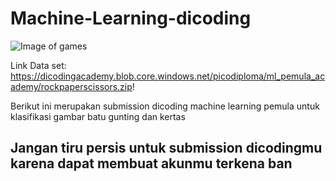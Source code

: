 # Machine-Learning-dicoding
![Image of games](https://www.sciencemag.org/sites/default/files/styles/article_main_large/public/images/sn-rockpaper.jpg?itok=4WUMt1oc)

Link Data set: https://dicodingacademy.blob.core.windows.net/picodiploma/ml_pemula_academy/rockpaperscissors.zip!

Berikut ini merupakan submission dicoding machine learning pemula untuk klasifikasi gambar batu gunting dan kertas

## **Jangan tiru persis untuk submission dicodingmu karena dapat membuat akunmu terkena ban**
